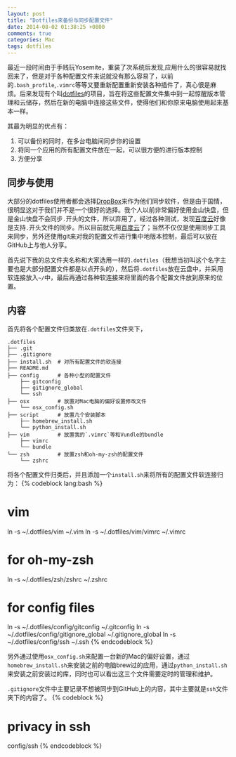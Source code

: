 ```yaml
---
layout: post
title: "Dotfiles来备份与同步配置文件"
date: 2014-08-02 01:38:25 +0800
comments: true
categories: Mac 
tags: dotfiles
---
```


最近一段时间由于手贱玩Yosemite，重装了次系统后发现,应用什么的很容易就找回来了，但是对于各种配置文件来说就没有那么容易了，以前的`.bash_profile`,`.vimrc`等等又要重新配置重新安装各种插件了，真心很是麻烦。后来发现有个叫[dotfiles]的项目，旨在将这些配置文件集中到一起惊醒版本管理和云储存，然后在新的电脑中连接这些文件，使得他们和你原来电脑使用起来基本一样。

其最为明显的优点有：

1. 可以备份的同时，在多台电脑间同步你的设置
2. 将同一个应用的所有配置文件放在一起，可以很方便的进行版本控制
3. 方便分享

<!-- more -->

## 同步与使用
大部分的dotfiles使用者都会选择[DropBox]来作为他们同步软件，但是由于国情，很明显这对于我们并不是一个很好的选择。我个人以前非常偏好使用金山快盘，但是金山快盘不会同步`.`开头的文件，所以弃用了，经过各种测试，发现[百度云]好像是支持`.`开头文件的同步。所以目前就先用[百度云]了；当然不仅仅是使用同步工具来同步，另外还使用git来对我的配置文件进行集中地版本控制，最后可以放在GitHub上与他人分享。

首先说下我的总文件夹名称和大家选用一样的`.dotfiles`（我想当初叫这个名字主要也是大部分配置文件都是以点开头的），然后将`.dotfiles`放在云盘中，并采用软连接放入`~/`中，最后再通过各种软连接来将里面的各个配置文件放到原来的位置。

## 内容
首先将各个配置文件归类放在`.dotfiles`文件夹下，

	.dotfiles
	├── .git
	├── .gitignore
	├── install.sh	# 对所有配置文件的软连接
	├── README.md
	├── config		# 各种小型的配置文件
		├── gitconfig
		├── gitignore_global
		└── ssh
	├── osx			# 放置对Mac电脑的偏好设置修改文件
		└── osx_config.sh
	├── script 		# 放置几个安装脚本
		├── homebrew_install.sh
		└── python_install.sh
	├── vim			# 放置我的`.vimrc`等和Vundle的bundle
		├── vimrc
		└── bundle
	└── zsh			# 放置zsh和oh-my-zsh的配置文件
		└── zshrc

将各个配置文件归类后，并且添加一个`install.sh`来将所有的配置文件软连接归为：
{% codeblock lang:bash %}
# vim
ln -s ~/.dotfiles/vim ~/.vim
ln -s ~/.dotfiles/vim/vimrc ~/.vimrc

# for oh-my-zsh
ln -s ~/.dotfiles/zsh/zshrc ~/.zshrc

# for config files
ln -s ~/.dotfiles/config/gitconfig ~/.gitconfig
ln -s ~/.dotfiles/config/gitignore_global ~/.gitignore_global
ln -s ~/.dotfiles/config/ssh ~/.ssh
{% endcodeblock %}

另外通过使用`osx_config.sh`来配置一台新的Mac的偏好设置，通过`homebrew_install.sh`来安装之前的电脑brew过的应用，通过`python_install.sh`来安装之前安装过的库，同时也可以看出这三个文件需要定时的管理和维护。

`.gitignore`文件中主要记录不想被同步到GitHub上的内容，其中主要就是`ssh`文件夹下的内容了。
{% codeblock %}
# privacy in ssh
config/ssh
{% endcodeblock %}


[dotfiles]:http://dotfiles.github.io
[DropBox]:www.dropbox.com
[百度云]:http://pan.baidu.com/

